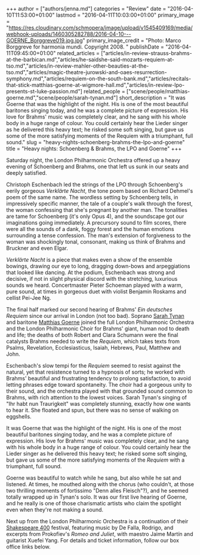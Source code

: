+++
author = ["authors/jenna.md"]
categories = "Review"
date = "2016-04-10T11:53:00+01:00"
lastmod = "2016-04-11T10:03:00+01:00"
primary_image = "https://res.cloudinary.com/schmopera/image/upload/v1545409169/media/webhook-uploads/1460305282788/2016-04-10---GOERNE_Borggreve019.jpg.jpg"
primary_image_credit = "Photo: Marco Borggreve for harmonia mundi. Copyright 2008. "
publishDate = "2016-04-11T09:45:00+01:00"
related_articles = ["articles/in-review-strauss-brahms-at-the-barbican.md","articles/he-saidshe-said-mozarts-requiem-at-tso.md","articles/in-review-mahler-other-beauties-at-the-tso.md","articles/magic-theatre-jurowski-and-oaes-resurrection-symphony.md","articles/requiem-on-the-south-bank.md","articles/recitals-that-stick-matthias-goerne-at-wigmore-hall.md","articles/in-review-lpo-presents-st-luke-passion.md"]
related_people = ["scene/people/matthias-goerne.md","scene/people/sarah-tynan.md"]
short_description = "It was Goerne that was the highlight of the night. His is one of the most beautiful baritones singing today, and he was a complete picture of expression. His love for Brahms&#039; music was completely clear, and he sang with his whole body in a huge range of colour. You could certainly hear the Lieder singer as he delivered this heavy text; he risked some soft singing, but gave us some of the more satisfying moments of the Requiem with a triumphant, full sound."
slug = "heavy-nights-schoenberg-brahms-the-lpo-and-goerne"
title = "Heavy nights: Schoenberg &amp; Brahms, the LPO and Goerne"
+++

Saturday night, the London Philharmonic Orchestra offered up a heavy evening of Schoenberg and Brahms, one that left us sunk in our seats and deeply satisfied.

Christoph Eschenbach led the strings of the LPO through Schoenberg's eerily gorgeous *Verklärte Nacht*, the tone poem based on Richard Dehmel's poem of the same name. The wordless setting by Schoenberg tells, in impressively specific manner, the tale of a couple's walk through the forest, the woman confessing that she's pregnant by another man. The tonalities are tame for Schoenberg (it's only Opus 4), and the soundscape got our imaginations going immediately. A precursory sound to film scores, there were all the sounds of a dank, foggy forest and the human emotions surrounding a tense confession. The man's extension of forgiveness to the woman was shockingly tonal, consonant, making us think of Brahms and Bruckner and even Elgar.

*Verklärte Nacht* is a piece that makes even a show of the ensemble bowings, drawing our eye to long, dragging down-bows and arpeggiations that looked like dancing. At the podium, Eschenbach was strong and decisive, if not in slight physical discord with the stretching, luxurious sounds we heard. Concertmaster Pieter Schoeman played with a warm, pure sound, at times in gorgeous duet with violist Benjamin Roskams and cellist Pei-Jee Ng.

The final half marked our second hearing of Brahms' *Ein deutsches Requiem* since our arrival in London (not too bad). Soprano [Sarah Tynan](/scene/people/sarah-tynan/) and baritone [Matthias Goerne](/scene/people/matthias-goerne/) joined the full London Philharmonic Orchestra and the London Philharmonic Choir for Brahms' giant, human nod to death and life; the deaths of both Robert and Clara Schumann were the final catalysts Brahms needed to write the *Requiem*, which takes texts from Psalms, Revelation, Ecclesiasticus, Isaiah, Hebrews, Paul, Matthew and John. 

Eschenbach's slow tempi for the *Requiem* seemed to resist against the natural, yet that resistence turned to a hypnosis of sorts; he worked with Brahms' beautiful and frustrating tendency to prolong satisfaction, to avoid letting phrases edge toward spontaneity. The choir had a gorgeous unity to their sound, and the orchestra played with that grounded sound common to Brahms, with rich attention to the lowest voices. Sarah Tynan's singing of "Ihr habt nun Traurigkeit" was completely stunning, exactly how one wants to hear it. She floated and spun, but there was no sense of walking on eggshells.

It was Goerne that was the highlight of the night. His is one of the most beautiful baritones singing today, and he was a complete picture of expression. His love for Brahms' music was completely clear, and he sang with his whole body in a huge range of colour. You could certainly hear the Lieder singer as he delivered this heavy text; he risked some soft singing, but gave us some of the more satisfying moments of the *Requiem* with a triumphant, full sound. 

Goerne was beautiful to watch while he sang, but also while he sat and listened. At times, he mouthed along with the chorus (who couldn't, at those two thrilling moments of fortissimo "Denn alles Fleisch"?), and he seemed totally wrapped up in Tynan's solo. It was our first live hearing of Goerne, and he really is one of those charismatic artists who claim the spotlight even when they're not making a sound.

Next up from the London Philharmonic Orchestra is a continuation of their [Shakespeare 400](http://www.lpo.org.uk/events/shakespeare.html) festival, featuring music by De Falla, Rodrigo, and excerpts from Prokofiev's *Romeo and Juliet*, with maestro Jaime Martín and guitarist Xuefei Yang. For details and ticket information, follow our box office links below.
